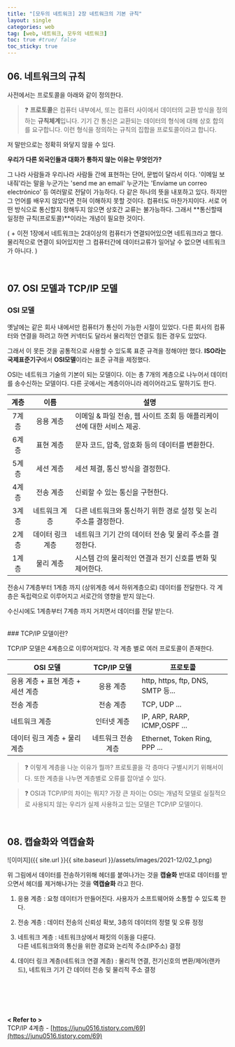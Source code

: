 ```yaml
---
title: "[모두의 네트워크] 2장 네트워크의 기본 규칙"
layout: single
categories: web
tag: [web, 네트워크, 모두의 네트워크]
toc: true #true/ false
toc_sticky: true
---
```


## 06. 네트워크의 규칙

사전에서는 프로토콜을 아래와 같이 정의한다.


> ❓ **프로토콜**은 컴퓨터 내부에서, 또는 컴퓨터 사이에서 데이터의 교환 방식을 정의하는 **규칙체계**입니다. 기기 간 통신은 교환되는 데이터의 형식에 대해 상호 합의를 요구합니다. 이런 형식을 정의하는 규칙의 집합을 프로토콜이라고 합니다.

저 말만으로는 정확히 와닿지 않을 수 있다.

**우리가 다른 외국인들과 대화가 통하지 않는 이유는 무엇인가?**

그 나라 사람들과 우리나라 사람들 간에 표현하는 단어, 문법이 달라서 이다. '이메일 보내줘'라는 말을 누군가는 'send me an email' 누군가는 'Envíame un correo electrónico' 등 여러말로 전달이 가능하다. 다 같은 하나의 뜻을 내포하고 있다. 하지만 그 언어를 배우지 않았다면 전혀 이해하지 못할 것이다. 컴퓨터도 마찬가지이다. 서로 어떤 방식으로 통신할지 정해두지 않으면 상호간 교류는 불가능하다. 그래서 **통신할때 일정한 규칙(프로토콜)**이라는 개념이 필요한 것이다.

( + 이전 1장에서 네트워크는 2대이상의 컴퓨터가 연결되어있으면 네트워크라고 했다. 물리적으로 연결이 되어있지만 그 컴퓨터간에 데이터교류가 일어날 수 없으면 네트워크가 아니다. )

<br/>

## 07. OSI 모델과 TCP/IP 모델

### OSI 모델

옛날에는 같은 회사 내에서만 컴퓨터가 통신이 가능한 시절이 있었다. 다른 회사의 컴퓨터와 연결을 하려고 하면 커넥터도 달라서 물리적인 연결도 힘든 경우도 있었다.

그래서 이 못든 것을 공통적으로 사용할 수 있도록 표준 규격을 정해야만 했다.
**ISO라는 국제표준기구**에서 **OSI모델**이라는 표준 규격을 제정했다.

OSI는 네트워크 기술의 기본이 되는 모델이다. 이는 총 7개의 계층으로 나누어서 데이터를 송수신하는 모델이다. 다른 곳에서는 계층이아니라 레이어라고도 말하기도 한다. 

| 계층 | 이름 | 설명 |
| :---: | :---: | --- |
| 7계층 | 응용 계층 | 이메일 & 파일 전송, 웹 사이트 조회 등 애플리케이션에 대한 서비스 제공. |
| 6계층 | 표현 계층 | 문자 코드, 압축, 암호화 등의 데이터를 변환한다. |
| 5계층 | 세션 계층 | 세션 체결, 통신 방식을 결정한다. |
| 4계층 | 전송 계층 | 신뢰할 수 있는 통신을 구현한다. |
| 3계층 | 네트워크 계층 | 다른 네트워크와 통신하기 위한 경로 설정 및 논리 주소를 결정한다. |
| 2계층 | 데이터 링크 계층 | 네트워크 기기 간의 데이터 전송 및 물리 주소를 결정한다. |
| 1계층 | 물리 계층 | 시스템 간의 물리적인 연결과 전기 신호를 변화 및 제어한다. |

전송시 7계층부터 1계층 까지 (상위계층 에서 하위계층으로) 데이터를 전달한다.
각 계층은 독립력으로 이루어지고 서로간의 영향을 받지 않는다.

수신시에도 1계층부터 7계층 까지 거치면서 데이터를 전달 받는다.

<br/>
### TCP/IP 모델이란?

TCP/IP 모델은 4계층으로 이루어져있다.
각 계층 별로 여러 프로토콜이 존재한다.

| OSI 모델 | TCP/IP 모델 | 프로토콜 |
| --- | :---: | --- |
| 응용 계층 + 표현 계층 + 세션 계층 | 응용 계층 | http, https, ftp, DNS, SMTP 등... |
| 전송 계층 | 전송 계층 | TCP, UDP ... |
| 네트워크 계층 | 인터넷 계층 | IP, ARP, RARP, ICMP,OSPF ... |
| 데이터 링크 계층 + 물리 계층 | 네트워크 전송계층 | Ethernet, Token Ring, PPP ... |

> ❓ 이렇게 계층을 나눈 이유가 뭘까?
프로토콜을 각 층마다 구별시키기 위해서이다.
또한 계층을 나누면 계층별로 오류를 잡아낼 수 있다.


> ❓ OSI과 TCP/IP의 차이는 뭐지?
가장 큰 차이는 OSI는 개념적 모델로 실질적으로 사용되지 않는
우리가 실제 사용하고 있는 모델은 TCP/IP 모델이다.


<br/>

## 08. 캡슐화와 역캡슐화

![이미지]({{ site.url }}{{ site.baseurl }}/assets/images/2021-12/02_1.png)

위 그림에서 데이터를 전송하기위해 헤더를 붙여나가는 것을 **캡슐화**
반대로 데이터를 받으면서 헤더를 제거해나가는 것을 **역캡슐화** 라고 한다.

1. 응용 계층 : 요청 데이터가 만들어진다. 사용자가 소프트웨어와 소통할 수 있도록 한다.
2. 전송 계층 :  데이터 전송의 신뢰성 확보, 3층의 데이터의 정렬 및 오류 정정
3. 네트워크 계층 : 네트워크상에서 패킷의 이동을 다룬다.<br/>
    다른 네트워크와의 통신을 위한 경로와 논리적 주소(IP주소) 결정
    
4. 데이터 링크 계층(네트워크 연결 계층) : 물리적 연결, 전기신호의 변환/제어(랜카드), 네트워크 기기 간 데이터 전송 및 물리적 주소 결정



<br/>
<br/>
<br/>
<br/>

**< Refer to >**<br />
TCP/IP 4계층 - [https://junu0516.tistory.com/69](https://junu0516.tistory.com/69)